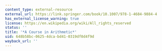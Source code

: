 ```yaml
---
content_type: external-resource
external_url: https://link.springer.com/book/10.1007/978-1-4684-9884-4
has_external_license_warning: true
license: https://en.wikipedia.org/wiki/All_rights_reserved
status: ''
title: '*A Course in Arithmetic*'
uid: 648b58bc-0625-4dca-bd41-0319df0d4f9d
wayback_url: ''
---
```

